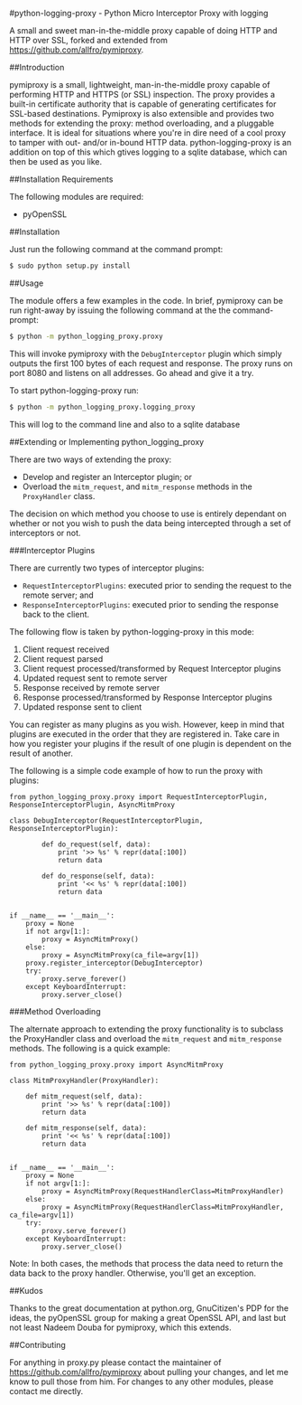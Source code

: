 #python-logging-proxy - Python Micro Interceptor Proxy with logging

A small and sweet man-in-the-middle proxy capable of doing HTTP and HTTP over SSL, forked and extended from https://github.com/allfro/pymiproxy.


##Introduction

pymiproxy is a small, lightweight, man-in-the-middle proxy capable of performing HTTP and HTTPS (or SSL) inspection. The
proxy provides a built-in certificate authority that is capable of generating certificates for SSL-based destinations.
Pymiproxy is also extensible and provides two methods for extending the proxy: method overloading, and a pluggable
interface. It is ideal for situations where you're in dire need of a cool proxy to tamper with out- and/or in-bound HTTP
data. python-logging-proxy is an addition on top of this which gtives logging to a sqlite database, which can then be used as you like.

##Installation Requirements

The following modules are required:

- pyOpenSSL


##Installation

Just run the following command at the command prompt:

```bash
$ sudo python setup.py install
```

##Usage

The module offers a few examples in the code. In brief, pymiproxy can be run right-away by issuing the following command
at the the command-prompt:

```bash
$ python -m python_logging_proxy.proxy
```

This will invoke pymiproxy with the ```DebugInterceptor``` plugin which simply outputs the first 100 bytes of each request
and response. The proxy runs on port 8080 and listens on all addresses. Go ahead and give it a try.

To start python-logging-proxy run:

```bash
$ python -m python_logging_proxy.logging_proxy
```

This will log to the command line and also to a sqlite database


##Extending or Implementing python_logging_proxy

There are two ways of extending the proxy:


- Develop and register an Interceptor plugin; or
- Overload the ```mitm_request```, and ```mitm_response``` methods in the ```ProxyHandler``` class.


The decision on which method you choose to use is entirely dependant on whether or not you wish to push the data being
intercepted through a set of interceptors or not.

###Interceptor Plugins

There are currently two types of interceptor plugins:

- ```RequestInterceptorPlugins```: executed prior to sending the request to the remote server; and
- ```ResponseInterceptorPlugins```: executed prior to sending the response back to the client.

The following flow is taken by python-logging-proxy in this mode:

1. Client request received
2. Client request parsed
3. Client request processed/transformed by Request Interceptor plugins
4. Updated request sent to remote server
5. Response received by remote server
6. Response processed/transformed by Response Interceptor plugins
7. Updated response sent to client

You can register as many plugins as you wish. However, keep in mind that plugins are executed in the order that they are
registered in. Take care in how you register your plugins if the result of one plugin is dependent on the result of
another.

The following is a simple code example of how to run the proxy with plugins:

    from python_logging_proxy.proxy import RequestInterceptorPlugin, ResponseInterceptorPlugin, AsyncMitmProxy

    class DebugInterceptor(RequestInterceptorPlugin, ResponseInterceptorPlugin):

            def do_request(self, data):
                print '>> %s' % repr(data[:100])
                return data

            def do_response(self, data):
                print '<< %s' % repr(data[:100])
                return data


    if __name__ == '__main__':
        proxy = None
        if not argv[1:]:
            proxy = AsyncMitmProxy()
        else:
            proxy = AsyncMitmProxy(ca_file=argv[1])
        proxy.register_interceptor(DebugInterceptor)
        try:
            proxy.serve_forever()
        except KeyboardInterrupt:
            proxy.server_close()

###Method Overloading

The alternate approach to extending the proxy functionality is to subclass the ProxyHandler class and overload the
```mitm_request``` and ```mitm_response``` methods. The following is a quick example:

    from python_logging_proxy.proxy import AsyncMitmProxy

    class MitmProxyHandler(ProxyHandler):

        def mitm_request(self, data):
            print '>> %s' % repr(data[:100])
            return data

        def mitm_response(self, data):
            print '<< %s' % repr(data[:100])
            return data


    if __name__ == '__main__':
        proxy = None
        if not argv[1:]:
            proxy = AsyncMitmProxy(RequestHandlerClass=MitmProxyHandler)
        else:
            proxy = AsyncMitmProxy(RequestHandlerClass=MitmProxyHandler, ca_file=argv[1])
        try:
            proxy.serve_forever()
        except KeyboardInterrupt:
            proxy.server_close()

Note: In both cases, the methods that process the data need to return the data back to the proxy handler. Otherwise,
you'll get an exception.

##Kudos

Thanks to the great documentation at python.org, GnuCitizen's PDP for the ideas, the pyOpenSSL group for making a great
OpenSSL API, and last but not least Nadeem Douba for pymiproxy, which this extends.

##Contributing

For anything in proxy.py please contact the maintainer of https://github.com/allfro/pymiproxy about pulling your changes, and let me know to pull those from him. For changes to any other modules, please contact me directly.

